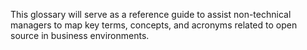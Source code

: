 This glossary will serve as a reference guide to assist non-technical managers to map key terms, concepts, and acronyms related to open source in business environments.
